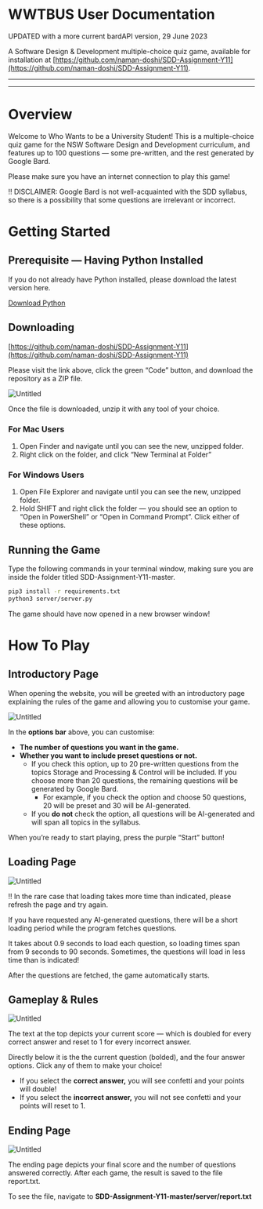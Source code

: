 # WWTBUS User Documentation

UPDATED with a more current bardAPI version, 29 June 2023

A Software Design & Development multiple-choice quiz game, available for installation at [https://github.com/naman-doshi/SDD-Assignment-Y11](https://github.com/naman-doshi/SDD-Assignment-Y11).

---

---

# Overview

Welcome to Who Wants to be a University Student! This is a multiple-choice quiz game for the NSW Software Design and Development curriculum, and features up to 100 questions — some pre-written, and the rest generated by Google Bard.

Please make sure you have an internet connection to play this game!

<aside>
‼️ DISCLAIMER: Google Bard is not well-acquainted with the SDD syllabus, so there is a possibility that some questions are irrelevant or incorrect.

</aside>

# Getting Started

## Prerequisite — Having Python Installed

If you do not already have Python installed, please download the latest version here.

[Download Python](https://www.python.org/downloads/)

## Downloading

[https://github.com/naman-doshi/SDD-Assignment-Y11](https://github.com/naman-doshi/SDD-Assignment-Y11)

Please visit the link above, click the green “Code” button, and download the repository as a ZIP file.

![Untitled](README-images/Untitled.png)

Once the file is downloaded, unzip it with any tool of your choice.

### For Mac Users

1. Open Finder and navigate until you can see the new, unzipped folder.
2. Right click on the folder, and click “New Terminal at Folder”

### For Windows Users

1. Open File Explorer and navigate until you can see the new, unzipped folder.
2. Hold SHIFT and right click the folder — you should see an option to “Open in PowerShell” or “Open in Command Prompt”. Click either of these options.

## Running the Game

Type the following commands in your terminal window, making sure you are inside the folder titled SDD-Assignment-Y11-master.

```bash
pip3 install -r requirements.txt
python3 server/server.py
```

The game should have now opened in a new browser window!

# How To Play

## Introductory Page

When opening the website, you will be greeted with an introductory page explaining the rules of the game and allowing you to customise your game.

![Untitled](README-images/Untitled%201.png)

In the **options bar** above, you can customise:

- **The number of questions you want in the game.**
- **Whether you want to include preset questions or not.**
  - If you check this option, up to 20 pre-written questions from the topics Storage and Processing & Control will be included. If you choose more than 20 questions, the remaining questions will be generated by Google Bard.
    - For example, if you check the option and choose 50 questions, 20 will be preset and 30 will be AI-generated.
  - If you **do not** check the option, all questions will be AI-generated and will span all topics in the syllabus.

When you’re ready to start playing, press the purple “Start” button!

## Loading Page

![Untitled](README-images/Untitled%202.png)

<aside>
‼️ In the rare case that loading takes more time than indicated, please refresh the page and try again.

</aside>

If you have requested any AI-generated questions, there will be a short loading period while the program fetches questions.

It takes about 0.9 seconds to load each question, so loading times span from 9 seconds to 90 seconds. Sometimes, the questions will load in less time than is indicated!

After the questions are fetched, the game automatically starts.

## Gameplay & Rules

![Untitled](README-images/Untitled%203.png)

The text at the top depicts your current score — which is doubled for every correct answer and reset to 1 for every incorrect answer.

Directly below it is the the current question (bolded), and the four answer options. Click any of them to make your choice!

- If you select the **correct answer,** you will see confetti and your points will double!
- If you select the **incorrect answer,** you will not see confetti and your points will reset to 1.

## Ending Page

![Untitled](README-images/Untitled%204.png)

The ending page depicts your final score and the number of questions answered correctly. After each game, the result is saved to the file report.txt.

To see the file, navigate to **SDD-Assignment-Y11-master/server/report.txt**
